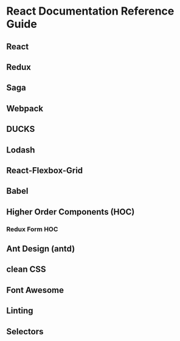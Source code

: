 # React Documentation Reference Guide 
## React
## Redux
## Saga 
## Webpack
## DUCKS
## Lodash
## React-Flexbox-Grid
## Babel
## Higher Order Components (HOC)
 ### Redux Form HOC
## Ant Design (antd)
## clean CSS 
## Font Awesome 
## Linting
## Selectors 
